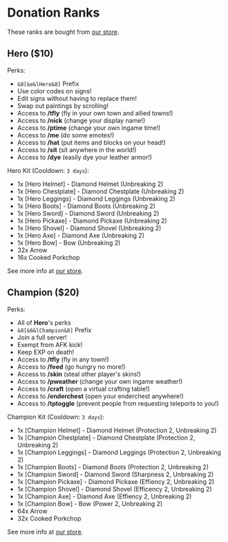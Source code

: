 # Donation Ranks

These ranks are bought from [our store](https://store.expansemc.com).

## Hero ($10)

Perks:

- `&8[&e&lHero&8]` Prefix
- Use color codes on signs!
- Edit signs without having to replace them!
- Swap out paintings by scrolling!
- Access to __/tfly__ (fly in your own town and allied towns!)
- Access to __/nick__ (change your display name!)
- Access to __/ptime__ (change your own ingame time!)
- Access to __/me__ (do some emotes!)
- Access to __/hat__ (put items and blocks on your head!)
- Access to __/sit__ (sit anywhere in the world!)
- Access to __/dye__ (easily dye your leather armor!)

Hero Kit (Cooldown: `3 days`):

- 1x [Hero Helmet] - Diamond Helmet (Unbreaking 2)
- 1x [Hero Chestplate] - Diamond Chestplate (Unbreaking 2)
- 1x [Hero Leggings] - Diamond Leggings (Unbreaking 2)
- 1x [Hero Boots] - Diamond Boots (Unbreaking 2)
- 1x [Hero Sword] - Diamond Sword (Unbreaking 2)
- 1x [Hero Pickaxe] - Diamond Pickaxe (Unbreaking 2)
- 1x [Hero Shovel] - Diamond Shovel (Unbreaking 2)
- 1x [Hero Axe] - Diamond Axe (Unbreaking 2)
- 1x [Hero Bow] - Bow (Unbreaking 2)
- 32x Arrow
- 16x Cooked Porkchop

See more info at [our store](https://store.expansemc.com).

## Champion ($20)

Perks:

- All of __Hero__'s perks
- `&8[&6&lChampion&8]` Prefix
- Join a full server!
- Exempt from AFK kick!
- Keep EXP on death!
- Access to __/tfly__ (fly in any town!)
- Access to __/feed__ (go hungry no more!)
- Access to __/skin__ (steal other player's skins!)
- Access to __/pweather__ (change your own ingame weather!)
- Access to __/craft__ (open a virtual crafting table!)
- Access to __/enderchest__ (open your enderchest anywhere!)
- Access to __/tptoggle__ (prevent people from requesting teleports to you!)

Champion Kit (Cooldown: `3 days`):

- 1x [Champion Helmet] - Diamond Helmet (Protection 2, Unbreaking 2)
- 1x [Champion Chestplate] - Diamond Chestplate (Protection 2, Unbreaking 2)
- 1x [Champion Leggings] - Diamond Leggings (Protection 2, Unbreaking 2)
- 1x [Champion Boots] - Diamond Boots (Protection 2, Unbreaking 2)
- 1x [Champion Sword] - Diamond Sword (Sharpness 2, Unbreaking 2)
- 1x [Champion Pickaxe] - Diamond Pickaxe (Effiency 2, Unbreaking 2)
- 1x [Champion Shovel] - Diamond Shovel (Efficency 2, Unbreaking 2)
- 1x [Champion Axe] - Diamond Axe (Effiency 2, Unbreaking 2)
- 1x [Champion Bow] - Bow (Power 2, Unbreaking 2)
- 64x Arrow
- 32x Cooked Porkchop

See more info at [our store](https://store.expansemc.com).